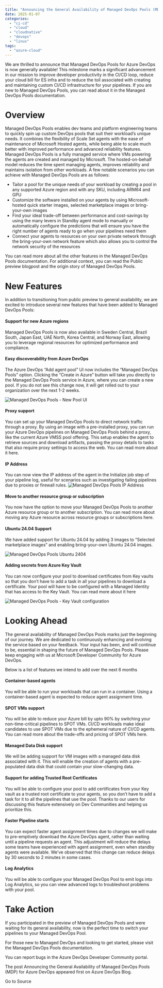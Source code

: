 ```yaml
---
title: "Announcing the General Availability of Managed DevOps Pools (MDP) for Azure DevOps"
date: 2025-01-07
categories: 
  - "ci-cd"
  - "cloud"
  - "cloudnative"
  - "devops"
  - "linux"
tags: 
  - "azure-cloud"
---
```


We are thrilled to announce that Managed DevOps Pools for Azure DevOps is now generally available! This milestone marks a significant advancement in our mission to improve developer productivity in the CI/CD loop, reduce your cloud bill for ES infra and to reduce the toil associated with creating and maintaining custom CI/CD infrastructure for your pipelines. If you are new to Managed DevOps Pools, you can read about it in the Managed DevOps Pools documentation.

# Overview

Managed DevOps Pools enables dev teams and platform engineering teams to quickly spin up custom DevOps pools that suit their workload’s unique needs. It combines the flexibility of Scale Set agents with the ease of maintenance of Microsoft Hosted agents, while being able to scale much better with improved performance and advanced reliability features. Managed DevOps Pools is a fully managed service where VMs powering the agents are created and managed by Microsoft. The hosted-on-behalf model reduces the time spent managing agents, improves reliability and maintains isolation from other workloads. A few notable scenarios you can achieve with Managed DevOps Pools are as follows:

- Tailor a pool for the unique needs of your workload by creating a pool in any supported Azure region and with any SKU, including ARM64 and GPU
- Customize the software installed on your agents by using Microsoft-hosted quick starter images, selected marketplace images or bring-your-own images
- Find your ideal trade-off between performance and cost-savings by using the many levers in Standby agent mode to manually or automatically configure the predictions that will ensure you have the right number of agents ready to go when your pipelines need them
- Connect your agents to resources on your own private network through the bring-your-own network feature which also allows you to control the network security of the resources

You can read more about all the other features in the Managed DevOps Pools documentation. For additional context, you can read the Public preview blogpost and the origin story of Managed DevOps Pools.

# New Features

In addition to transitioning from public preview to general availability, we are excited to introduce several new features that have been added to Managed DevOps Pools:

#### Support for new Azure regions

Managed DevOps Pools is now also available in Sweden Central, Brazil South, Japan East, UAE North, Korea Central, and Norway East, allowing you to leverage regional resources for optimized performance and compliance.

#### Easy discoverability from Azure DevOps

The Azure DevOps “Add agent pool” UI now includes the “Managed DevOps Pools” option. Clicking the “Create in Azure” button will take you directly to the Managed DevOps Pools service in Azure, where you can create a new pool. If you do not see this change now, it will get rolled out to your organization over the next 1-2 weeks.

![Managed DevOps Pools - New Pool UI](https://devblogs.microsoft.com/devops/wp-content/uploads/sites/6/2024/11/MDP-GA-Add-New-Pool-UI-Short.png)

#### Proxy support

You can set up your Managed DevOps Pools to direct network traffic through a proxy. By using an image with a pre-installed proxy, you can run your Azure DevOps pipelines on Managed DevOps Pools behind a proxy, like the current Azure VMSS pool offering. This setup enables the agent to retrieve sources and download artifacts, passing the proxy details to tasks that also require proxy settings to access the web. You can read more about it here.

#### IP Address

You can now view the IP address of the agent in the Initialize job step of your pipeline log, useful for scenarios such as investigating failing pipelines due to proxies or firewall rules. ![Managed DevOps Pools IP Address](https://devblogs.microsoft.com/devops/wp-content/uploads/sites/6/2024/11/MDP-GA-IP-Address-1024x353.png)

#### Move to another resource group or subscription

You now have the option to move your Managed DevOps Pools to another Azure resource group or to another subscription. You can read more about moving any Azure resource across resource groups or subscriptions here.

#### Ubuntu 24.04 Support

We have added support for Ubuntu 24.04 by adding 3 images to “Selected marketplace images” and enabling bring-your-own Ubuntu 24.04 images.

![Managed DevOps Pools Ubuntu 2404](https://devblogs.microsoft.com/devops/wp-content/uploads/sites/6/2024/11/MDP-GA-Ubuntu-2404-830x1024.png)

#### Adding secrets from Azure Key Vault

You can now configure your pool to download certificates from Key vaults so that you don’t have to add a task in all your pipelines to download a certificate. Your pool will have to be configured with a Managed Identity that has access to the Key Vault. You can read more about it here

![Managed DevOps Pools - Key Vault configuration](https://devblogs.microsoft.com/devops/wp-content/uploads/sites/6/2024/11/MDP-GA-KV.png)

# Looking Ahead

The general availability of Managed DevOps Pools marks just the beginning of our journey. We are dedicated to continuously enhancing and evolving the service based on your feedback. Your input has been, and will continue to be, essential in shaping the future of Managed DevOps Pools. Please keep engaging with us at Microsoft Developer Community for Azure DevOps.

Below is a list of features we intend to add over the next 6 months

#### Container-based agents

You will be able to run your workloads that can run in a container. Using a container-based agent is expected to reduce agent assignment time.

#### SPOT VMs support

You will be able to reduce your Azure bill by upto 90% by switching your non-time-critical pipelines to SPOT VMs. CI/CD workloads make ideal candidates to use SPOT VMs due to the ephemeral nature of CI/CD agents. You can read more about the trade-offs and pricing of SPOT VMs here.

#### Managed Data Disk support

We will be adding support for VM images with a managed data disk associated with it. This will enable the creation of agents with a pre-populated data disk that could contain your slow-changing data.

#### Support for adding Trusted Root Certificates

You will be able to configure your pool to add certificates from your Key vault as a trusted root certificate to your agents, so you don’t have to add a task for it to all the pipelines that use the pool. Thanks to our users for discussing this feature extensively on Dev Communities and helping us prioritize this.

#### Faster Pipeline starts

You can expect faster agent assignment times due to changes we will make to pre-emptively download the Azure DevOps agent, rather than waiting until a pipeline requests an agent. This adjustment will reduce the delays some teams have experienced with agent assignment, even when standby agents were available. We’ve observed that this change can reduce delays by 30 seconds to 2 minutes in some cases.

#### Log Analytics

You will be able to configure your Managed DevOps Pool to emit logs into Log Analytics, so you can view advanced logs to troubleshoot problems with your pool.

# Take Action

If you participated in the preview of Managed DevOps Pools and were waiting for its general availability, now is the perfect time to switch your pipelines to your Managed DevOps Pool.

For those new to Managed DevOps and looking to get started, please visit the Managed DevOps Pools documentation.

You can report bugs in the Azure DevOps Developer Community portal.

The post Announcing the General Availability of Managed DevOps Pools (MDP) for Azure DevOps appeared first on Azure DevOps Blog.

Go to Source
